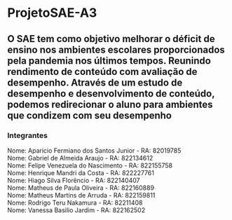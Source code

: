 # ProjetoSAE-A3

## O SAE tem como objetivo melhorar o déficit de ensino nos ambientes escolares proporcionados pela pandemia nos últimos tempos. Reunindo rendimento de conteúdo com avaliação de desempenho. Através de um estudo de desempenho e desenvolvimento de conteúdo, podemos redirecionar o aluno para ambientes que condizem com seu desempenho


### Integrantes
Nome: Aparicio Fermiano dos Santos Junior - RA: 82019785
<br>
Nome: Gabriel de Almeida Araujo - RA: 822134612
<br>
Nome: Felipe Venezuela do Nascimento - RA: 822155758
<br>
Nome: Henrique Mandri da Costa - RA: 822227761
<br>
Nome: Hiago Silva Florêncio - RA: 822140407
<br>
Nome: Matheus de Paula Oliveira - RA: 822160889
<br>
Nome: Matheus Martins de Arruda - RA: 822159811
<br>
Nome: Rodrigo Teru Nakamura - RA: 82211408
<br>
Nome: Vanessa Basilio Jardim - RA: 822162502
